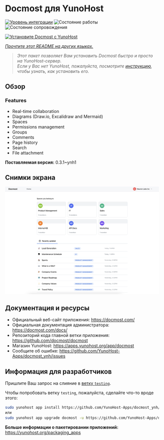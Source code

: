 <!--
Важно: этот README был автоматически сгенерирован <https://github.com/YunoHost/apps/tree/master/tools/readme_generator>
Он НЕ ДОЛЖЕН редактироваться вручную.
-->

# Docmost для YunoHost

[![Уровень интеграции](https://dash.yunohost.org/integration/docmost.svg)](https://ci-apps.yunohost.org/ci/apps/docmost/) ![Состояние работы](https://ci-apps.yunohost.org/ci/badges/docmost.status.svg) ![Состояние сопровождения](https://ci-apps.yunohost.org/ci/badges/docmost.maintain.svg)

[![Установите Docmost с YunoHost](https://install-app.yunohost.org/install-with-yunohost.svg)](https://install-app.yunohost.org/?app=docmost)

*[Прочтите этот README на других языках.](./ALL_README.md)*

> *Этот пакет позволяет Вам установить Docmost быстро и просто на YunoHost-сервер.*  
> *Если у Вас нет YunoHost, пожалуйста, посмотрите [инструкцию](https://yunohost.org/install), чтобы узнать, как установить его.*

## Обзор

### Features

- Real-time collaboration
- Diagrams (Draw.io, Excalidraw and Mermaid)
- Spaces
- Permissions management
- Groups
- Comments
- Page history
- Search
- File attachment


**Поставляемая версия:** 0.3.1~ynh1

## Снимки экрана

![Снимок экрана Docmost](./doc/screenshots/screenshot.png)

## Документация и ресурсы

- Официальный веб-сайт приложения: <https://docmost.com/>
- Официальная документация администратора: <https://docmost.com/docs/>
- Репозиторий кода главной ветки приложения: <https://github.com/docmost/docmost>
- Магазин YunoHost: <https://apps.yunohost.org/app/docmost>
- Сообщите об ошибке: <https://github.com/YunoHost-Apps/docmost_ynh/issues>

## Информация для разработчиков

Пришлите Ваш запрос на слияние в [ветку `testing`](https://github.com/YunoHost-Apps/docmost_ynh/tree/testing).

Чтобы попробовать ветку `testing`, пожалуйста, сделайте что-то вроде этого:

```bash
sudo yunohost app install https://github.com/YunoHost-Apps/docmost_ynh/tree/testing --debug
или
sudo yunohost app upgrade docmost -u https://github.com/YunoHost-Apps/docmost_ynh/tree/testing --debug
```

**Больше информации о пакетировании приложений:** <https://yunohost.org/packaging_apps>
